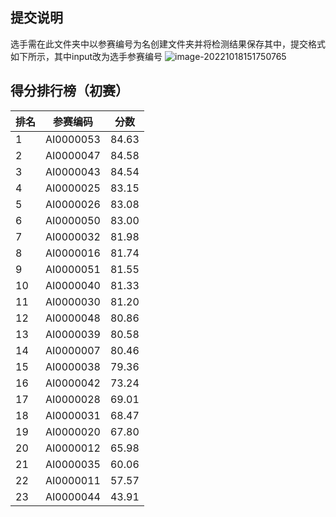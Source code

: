 ## 提交说明

选手需在此文件夹中以参赛编号为名创建文件夹并将检测结果保存其中，提交格式如下所示，其中input改为选手参赛编号
![image-20221018151750765](https://user-images.githubusercontent.com/69101221/196369534-511fb2f1-499d-4563-ad26-47bfb904e68c.png)

## 得分排行榜（初赛）

| 排名 | 参赛编码  | 分数 |
| ---- | --------- | -------- |
| 1    | AI0000053 | 84.63 |
| 2    | AI0000047 | 84.58 |
| 3    | AI0000043 | 84.54 |
| 4    | AI0000025 | 83.15 |
| 5    | AI0000026 | 83.08 |
| 6    | AI0000050 | 83.00 |
| 7    | AI0000032 | 81.98 |
| 8    | AI0000016 | 81.74 |
| 9    | AI0000051 | 81.55 |
| 10   | AI0000040 | 81.33 |
| 11   | AI0000030 | 81.20 |
| 12   | AI0000048 | 80.86 |
| 13   | AI0000039 | 80.58 |
| 14 | AI0000007 | 80.46 |
| 15 | AI0000038 | 79.36 |
| 16 | AI0000042 | 73.24 |
| 17 | AI0000028 | 69.01 |
| 18 | AI0000031 | 68.47 |
| 19 | AI0000020 | 67.80 |
| 20 | AI0000012 | 65.98 |
| 21 | AI0000035 | 60.06 |
| 22 | AI0000011 | 57.57 |
| 23 | AI0000044 | 43.91 |

